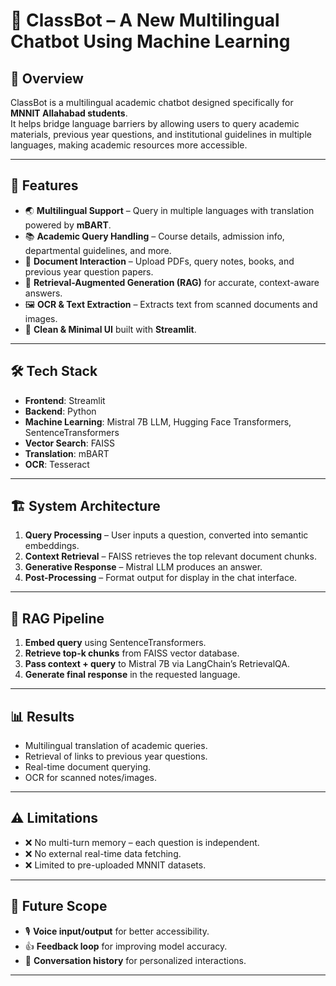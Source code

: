 # 🤖 ClassBot – A New Multilingual Chatbot Using Machine Learning

## 📌 Overview
ClassBot is a multilingual academic chatbot designed specifically for **MNNIT Allahabad students**.  
It helps bridge language barriers by allowing users to query academic materials, previous year questions, and institutional guidelines in multiple languages, making academic resources more accessible.

---

## 🚀 Features
- 🌏 **Multilingual Support** – Query in multiple languages with translation powered by **mBART**.
- 📚 **Academic Query Handling** – Course details, admission info, departmental guidelines, and more.
- 📄 **Document Interaction** – Upload PDFs, query notes, books, and previous year question papers.
- 🧠 **Retrieval-Augmented Generation (RAG)** for accurate, context-aware answers.
- 🖼 **OCR & Text Extraction** – Extracts text from scanned documents and images.
- 🎯 **Clean & Minimal UI** built with **Streamlit**.

---

## 🛠 Tech Stack
- **Frontend**: Streamlit
- **Backend**: Python
- **Machine Learning**: Mistral 7B LLM, Hugging Face Transformers, SentenceTransformers
- **Vector Search**: FAISS
- **Translation**: mBART
- **OCR**: Tesseract

---

## 🏗 System Architecture
1. **Query Processing** – User inputs a question, converted into semantic embeddings.
2. **Context Retrieval** – FAISS retrieves the top relevant document chunks.
3. **Generative Response** – Mistral LLM produces an answer.
4. **Post-Processing** – Format output for display in the chat interface.

---

## 🔄 RAG Pipeline
1. **Embed query** using SentenceTransformers.
2. **Retrieve top-k chunks** from FAISS vector database.
3. **Pass context + query** to Mistral 7B via LangChain’s RetrievalQA.
4. **Generate final response** in the requested language.

---

## 📊 Results
- Multilingual translation of academic queries.
- Retrieval of links to previous year questions.
- Real-time document querying.
- OCR for scanned notes/images.

---

## ⚠ Limitations
- ❌ No multi-turn memory – each question is independent.
- ❌ No external real-time data fetching.
- ❌ Limited to pre-uploaded MNNIT datasets.

---

## 🔮 Future Scope
- 🎙 **Voice input/output** for better accessibility.
- 👍 **Feedback loop** for improving model accuracy.
- 📝 **Conversation history** for personalized interactions.

---

